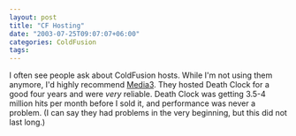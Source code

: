 ```yaml
---
layout: post
title: "CF Hosting"
date: "2003-07-25T09:07:07+06:00"
categories: ColdFusion 
tags: 
---
```


I often see people ask about ColdFusion hosts. While  I'm not using them anymore, I'd highly recommend <a href="http://www.media3.com">Media3</a>. They hosted Death Clock for a good four years and were <i>very</i> reliable. Death Clock was getting 3.5-4 million hits per month before I sold it, and performance was never a problem. (I can say they had problems in the very beginning, but this did not last long.)